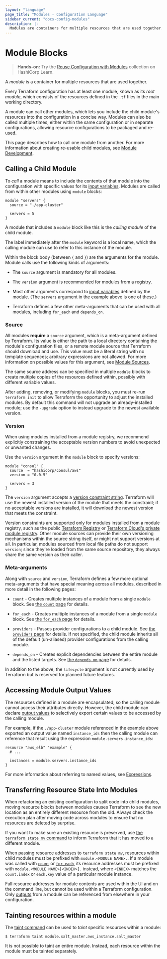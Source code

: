 ```yaml
---
layout: "language"
page_title: "Modules - Configuration Language"
sidebar_current: "docs-config-modules"
description: |-
  Modules are containers for multiple resources that are used together. Learn how to call one module from another in configurations.
---
```


# Module Blocks

> **Hands-on:** Try the [Reuse Configuration with Modules](https://learn.hashicorp.com/collections/terraform/modules?utm_source=WEBSITE&utm_medium=WEB_IO&utm_offer=ARTICLE_PAGE&utm_content=DOCS) collection on HashiCorp Learn.

A _module_ is a container for multiple resources that are used together.

Every Terraform configuration has at least one module, known as its
_root module_, which consists of the resources defined in the `.tf` files in
the main working directory.

A module can call other modules, which lets you include the child module's
resources into the configuration in a concise way. Modules
can also be called multiple times, either within the same configuration or
in separate configurations, allowing resource configurations to be packaged
and re-used.

This page describes how to call one module from another. For more information
about creating re-usable child modules, see [Module Development](/docs/language/modules/develop/index.html).

## Calling a Child Module

To _call_ a module means to include the contents of that module into the
configuration with specific values for its
[input variables](/docs/language/values/variables.html). Modules are called
from within other modules using `module` blocks:

```hcl
module "servers" {
  source = "./app-cluster"

  servers = 5
}
```

A module that includes a `module` block like this is the _calling module_ of the
child module.

The label immediately after the `module` keyword is a local name, which the
calling module can use to refer to this instance of the module.

Within the block body (between `{` and `}`) are the arguments for the module.
Module calls use the following kinds of arguments:

- The `source` argument is mandatory for all modules.

- The `version` argument is recommended for modules from a registry.

- Most other arguments correspond to [input variables](/docs/language/values/variables.html)
  defined by the module. (The `servers` argument in the example above is one of
  these.)

- Terraform defines a few other meta-arguments that can be used with all
  modules, including `for_each` and `depends_on`.

### Source

All modules **require** a `source` argument, which is a meta-argument defined by
Terraform. Its value is either the path to a local directory containing the
module's configuration files, or a remote module source that Terraform should
download and use. This value must be a literal string with no template
sequences; arbitrary expressions are not allowed. For more information on
possible values for this argument, see [Module Sources](/docs/language/modules/sources.html).

The same source address can be specified in multiple `module` blocks to create
multiple copies of the resources defined within, possibly with different
variable values.

After adding, removing, or modifying `module` blocks, you must re-run
`terraform init` to allow Terraform the opportunity to adjust the installed
modules. By default this command will not upgrade an already-installed module;
use the `-upgrade` option to instead upgrade to the newest available version.

### Version

When using modules installed from a module registry, we recommend explicitly
constraining the acceptable version numbers to avoid unexpected or unwanted
changes.

Use the `version` argument in the `module` block to specify versions:

```shell
module "consul" {
  source  = "hashicorp/consul/aws"
  version = "0.0.5"

  servers = 3
}
```

The `version` argument accepts a [version constraint string](/docs/language/expressions/version-constraints.html).
Terraform will use the newest installed version of the module that meets the
constraint; if no acceptable versions are installed, it will download the newest
version that meets the constraint.

Version constraints are supported only for modules installed from a module
registry, such as the public [Terraform Registry](https://registry.terraform.io/)
or [Terraform Cloud's private module registry](/docs/cloud/registry/index.html).
Other module sources can provide their own versioning mechanisms within the
source string itself, or might not support versions at all. In particular,
modules sourced from local file paths do not support `version`; since
they're loaded from the same source repository, they always share the same
version as their caller.

### Meta-arguments

Along with `source` and `version`, Terraform defines a few more
optional meta-arguments that have special meaning across all modules,
described in more detail in the following pages:

- `count` - Creates multiple instances of a module from a single `module` block.
  See [the `count` page](/docs/language/meta-arguments/count.html)
  for details.

- `for_each` - Creates multiple instances of a module from a single `module`
  block. See
  [the `for_each` page](/docs/language/meta-arguments/for_each.html)
  for details.

- `providers` - Passes provider configurations to a child module. See
  [the `providers` page](/docs/language/meta-arguments/module-providers.html)
  for details. If not specified, the child module inherits all of the default
  (un-aliased) provider configurations from the calling module.

- `depends_on` - Creates explicit dependencies between the entire
  module and the listed targets. See
  [the `depends_on` page](/docs/language/meta-arguments/depends_on.html)
  for details.

In addition to the above, the `lifecycle` argument is not currently used by
Terraform but is reserved for planned future features.

## Accessing Module Output Values

The resources defined in a module are encapsulated, so the calling module
cannot access their attributes directly. However, the child module can
declare [output values](/docs/language/values/outputs.html) to selectively
export certain values to be accessed by the calling module.

For example, if the `./app-cluster` module referenced in the example above
exported an output value named `instance_ids` then the calling module
can reference that result using the expression `module.servers.instance_ids`:

```hcl
resource "aws_elb" "example" {
  # ...

  instances = module.servers.instance_ids
}
```

For more information about referring to named values, see
[Expressions](/docs/language/expressions/index.html).

## Transferring Resource State Into Modules

When refactoring an existing configuration to split code into child modules,
moving resource blocks between modules causes Terraform to see the new location
as an entirely different resource from the old. Always check the execution plan
after moving code across modules to ensure that no resources are deleted by
surprise.

If you want to make sure an existing resource is preserved, use
[the `terraform state mv` command](/docs/cli/commands/state/mv.html) to inform
Terraform that it has moved to a different module.

When passing resource addresses to `terraform state mv`, resources within child
modules must be prefixed with `module.<MODULE NAME>.`. If a module was called with
[`count`](/docs/language/meta-arguments/count.html) or
[`for_each`](/docs/language/meta-arguments/for_each.html),
its resource addresses must be prefixed with `module.<MODULE NAME>[<INDEX>].`
instead, where `<INDEX>` matches the `count.index` or `each.key` value of a
particular module instance.

Full resource addresses for module contents are used within the UI and on the
command line, but cannot be used within a Terraform configuration. Only
[outputs](/docs/language/values/outputs.html) from a module can be referenced from
elsewhere in your configuration.

## Tainting resources within a module

The [taint command](/docs/cli/commands/taint.html) can be used to _taint_ specific
resources within a module:

```shell
$ terraform taint module.salt_master.aws_instance.salt_master
```

It is not possible to taint an entire module. Instead, each resource within
the module must be tainted separately.
